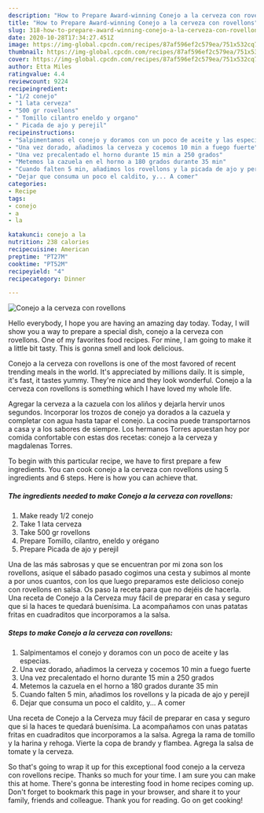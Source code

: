 ```yaml
---
description: "How to Prepare Award-winning Conejo a la cerveza con rovellons"
title: "How to Prepare Award-winning Conejo a la cerveza con rovellons"
slug: 318-how-to-prepare-award-winning-conejo-a-la-cerveza-con-rovellons
date: 2020-10-28T17:34:27.451Z
image: https://img-global.cpcdn.com/recipes/87af596ef2c579ea/751x532cq70/conejo-a-la-cerveza-con-rovellons-foto-principal.jpg
thumbnail: https://img-global.cpcdn.com/recipes/87af596ef2c579ea/751x532cq70/conejo-a-la-cerveza-con-rovellons-foto-principal.jpg
cover: https://img-global.cpcdn.com/recipes/87af596ef2c579ea/751x532cq70/conejo-a-la-cerveza-con-rovellons-foto-principal.jpg
author: Etta Miles
ratingvalue: 4.4
reviewcount: 9224
recipeingredient:
- "1/2 conejo"
- "1 lata cerveza"
- "500 gr rovellons"
- " Tomillo cilantro eneldo y organo"
- " Picada de ajo y perejil"
recipeinstructions:
- "Salpimentamos el conejo y doramos con un poco de aceite y las especias."
- "Una vez dorado, añadimos la cerveza y cocemos 10 min a fuego fuerte"
- "Una vez precalentado el horno durante 15 min a 250 grados"
- "Metemos la cazuela en el horno a 180 grados durante 35 min"
- "Cuando falten 5 min, añadimos los rovellons y la picada de ajo y perejil"
- "Dejar que consuma un poco el caldito, y... A comer"
categories:
- Recipe
tags:
- conejo
- a
- la

katakunci: conejo a la 
nutrition: 238 calories
recipecuisine: American
preptime: "PT27M"
cooktime: "PT52M"
recipeyield: "4"
recipecategory: Dinner

---
```



![Conejo a la cerveza con rovellons](https://img-global.cpcdn.com/recipes/87af596ef2c579ea/751x532cq70/conejo-a-la-cerveza-con-rovellons-foto-principal.jpg)

Hello everybody, I hope you are having an amazing day today. Today, I will show you a way to prepare a special dish, conejo a la cerveza con rovellons. One of my favorites food recipes. For mine, I am going to make it a little bit tasty. This is gonna smell and look delicious.

Conejo a la cerveza con rovellons is one of the most favored of recent trending meals in the world. It's appreciated by millions daily. It is simple, it's fast, it tastes yummy. They're nice and they look wonderful. Conejo a la cerveza con rovellons is something which I have loved my whole life.

Agregar la cerveza a la cazuela con los aliños y dejarla hervir unos segundos. Incorporar los trozos de conejo ya dorados a la cazuela y completar con agua hasta tapar el conejo. La cocina puede transportarnos a casa y a los sabores de siempre. Los hermanos Torres apuestan hoy por comida confortable con estas dos recetas: conejo a la cerveza y magdalenas Torres.


To begin with this particular recipe, we have to first prepare a few ingredients. You can cook conejo a la cerveza con rovellons using 5 ingredients and 6 steps. Here is how you can achieve that.

<!--inarticleads1-->

##### The ingredients needed to make Conejo a la cerveza con rovellons:

1. Make ready 1/2 conejo
1. Take 1 lata cerveza
1. Take 500 gr rovellons
1. Prepare  Tomillo, cilantro, eneldo y orégano
1. Prepare  Picada de ajo y perejil


Una de las más sabrosas y que se encuentran por mi zona son los rovellons, asique el sábado pasado cogimos una cesta y subimos al monte a por unos cuantos, con los que luego preparamos este delicioso conejo con rovellons en salsa. Os paso la receta para que no dejéis de hacerla. Una receta de Conejo a la Cerveza muy fácil de preparar en casa y seguro que si la haces te quedará buenísima. La acompañamos con unas patatas fritas en cuadraditos que incorporamos a la salsa. 

<!--inarticleads2-->

##### Steps to make Conejo a la cerveza con rovellons:

1. Salpimentamos el conejo y doramos con un poco de aceite y las especias.
1. Una vez dorado, añadimos la cerveza y cocemos 10 min a fuego fuerte
1. Una vez precalentado el horno durante 15 min a 250 grados
1. Metemos la cazuela en el horno a 180 grados durante 35 min
1. Cuando falten 5 min, añadimos los rovellons y la picada de ajo y perejil
1. Dejar que consuma un poco el caldito, y... A comer


Una receta de Conejo a la Cerveza muy fácil de preparar en casa y seguro que si la haces te quedará buenísima. La acompañamos con unas patatas fritas en cuadraditos que incorporamos a la salsa. Agrega la rama de tomillo y la harina y rehoga. Vierte la copa de brandy y flambea. Agrega la salsa de tomate y la cerveza. 

So that's going to wrap it up for this exceptional food conejo a la cerveza con rovellons recipe. Thanks so much for your time. I am sure you can make this at home. There's gonna be interesting food in home recipes coming up. Don't forget to bookmark this page in your browser, and share it to your family, friends and colleague. Thank you for reading. Go on get cooking!
